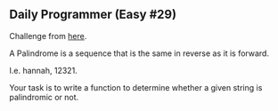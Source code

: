 ## Daily Programmer (Easy #29)

Challenge from [here](https://www.reddit.com/r/dailyprogrammer/comments/r8a70/3222012_challenge_29_easy/).

A Palindrome is a sequence that is the same in reverse as it is forward.

I.e. hannah, 12321.

Your task is to write a function to determine whether a given string is palindromic or not.
